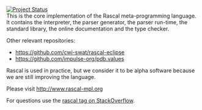 [![Project Status](http://githubkanban.herokuapp.com/images/cwi-swat_rascal.png)](http://bit.ly/12qbfqf)  
This is the core implementation of the Rascal meta-programming language. It contains the interpreter, the parser generator, the parser run-time,
the standard library, the online documentation and the type checker.

Other relevant repositories:

* https://github.com/cwi-swat/rascal-eclipse
* https://github.com/impulse-org/pdb.values

Rascal is used in practice, but we consider it to be alpha software because we are still improving the language.

Please visit http://www.rascal-mpl.org

For questions use the [rascal tag on StackOverflow](http://stackoverflow.com/questions/tagged/rascal).
